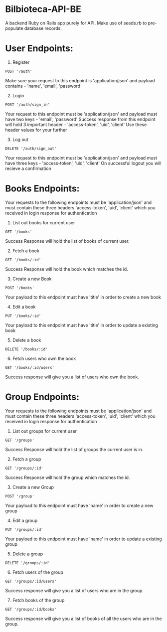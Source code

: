# Bilbioteca-API-BE

A backend Ruby on Rails app purely for API.
Make use of seeds.rb to pre-populate database records.

# User Endpoints:

1. Register

```
POST '/auth'
```

Make sure your request to this endpoint is 'application/json' and payload  contains - 'name', 'email', 'password'

2. Login

```
POST '/auth/sign_in'
```

Your request to this endpoint must be 'application/json' and payload must have two keys - 'email', 'password'
Success response from this endpoint will hold 3 important header - 'access-token', 'uid', 'client'
Use these header values for your further

3. Log out

```
DELETE '/auth/sign_out'
```

Your request to this endpoint must be 'application/json' and payload must have three keys - 'access-token', 'uid', 'client'
On successful logout you will recieve a confirmation

# Books Endpoints:

Your requests to the following endpoints must be 'application/json' and must contain these three headers 'access-token', 'uid', 'client' which you received in login response for authentication

1. List out books for current user

```
GET '/books'
```
Success Response will hold the list of books of current user.

2. Fetch a book

```
GET '/books/:id'
```

Success Response will hold the book which matches the id.

3. Create a new Book

```
POST '/books'
```

Your payload to this endpoint must have 'title' in order to create a new book

4. Edit a book

```
PUT '/books/:id'
```

Your payload to this endpoint must have 'title' in order to update a existing book

5. Delete a book

```
DELETE '/books/:id'
```

6. Fetch users who own the book

```
GET '/books/:id/users'
```

Success response will give you a list of users who own the book.

# Group Endpoints:

Your requests to the following endpoints must be 'application/json' and must contain these three headers 'access-token', 'uid', 'client' which you received in login response for authentication

1. List out groups for current user

```
GET '/groups'
```

Success Response will hold the list of groups the current user is in.

2. Fetch a group

```
GET '/groups/:id'
```

Success Response will hold the group which matches the id.

3. Create a new Group

```
POST '/group'
```

Your payload to this endpoint must have 'name' in order to create a new group

4. Edit a group

```
PUT '/groups/:id'
```

Your payload to this endpoint must have 'name' in order to update a existing group

5. Delete a group

```
DELETE '/groups/:id'
```

6. Fetch users of the group

```
GET '/groups/:id/users'
```

Success response will give you a list of users who are in the group.

7. Fetch books of the group

```
GET '/groups/:id/books'
```

Success response will give you a list of books of all the users who are in the group.





